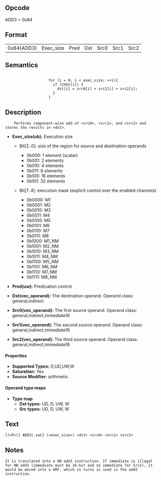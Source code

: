 <!---======================= begin_copyright_notice ============================

Copyright (C) 2020-2022 Intel Corporation

SPDX-License-Identifier: MIT

============================= end_copyright_notice ==========================-->

## Opcode

  ADD3 = 0x84

## Format

| | | | | | | |
| --- | --- | --- | --- | --- | --- | --- |
| 0x84(ADD3) | Exec_size | Pred | Dst | Src0 | Src1 | Src2 |


## Semantics


```

                    for (i = 0; i < exec_size; ++i){
                      if (ChEn[i]) {
                        dst[i] = src0[i] + src1[i] + src2[i];
                      }
                    }
```

## Description





```
    Performs component-wise add of <src0>, <src1>, and <src2> and stores the results in <dst>.
```


- **Exec_size(ub):** Execution size

  - Bit[2..0]: size of the region for source and destination operands

    - 0b000:  1 element (scalar)
    - 0b001:  2 elements
    - 0b010:  4 elements
    - 0b011:  8 elements
    - 0b100:  16 elements
    - 0b101:  32 elements
  - Bit[7..4]: execution mask (explicit control over the enabled channels)

    - 0b0000:  M1
    - 0b0001:  M2
    - 0b0010:  M3
    - 0b0011:  M4
    - 0b0100:  M5
    - 0b0101:  M6
    - 0b0110:  M7
    - 0b0111:  M8
    - 0b1000:  M1_NM
    - 0b1001:  M2_NM
    - 0b1010:  M3_NM
    - 0b1011:  M4_NM
    - 0b1100:  M5_NM
    - 0b1101:  M6_NM
    - 0b1110:  M7_NM
    - 0b1111:  M8_NM

- **Pred(uw):** Predication control


- **Dst(vec_operand):** The destination operand. Operand class: general,indirect


- **Src0(vec_operand):** The first source operand. Operand class: general,indirect,immediate16


- **Src1(vec_operand):** The second source operand. Operand class: general,indirect,immediate16


- **Src2(vec_operand):** The third source operand. Operand class: general,indirect,immediate16


#### Properties
- **Supported Types:** D,UD,UW,W
- **Saturation:** Yes
- **Source Modifier:** arithmetic


#### Operand type maps
- **Type map**
  -  **Dst types:** UD, D, UW, W
  -  **Src types:** UD, D, UW, W


## Text
```
[(<P>)] ADD3[.sat] (<exec_size>) <dst> <src0> <src1> <src2>
```

## Notes





    It is translated into a HW add3 instruction. If immediate is illegal for HW add3 (immediate must be 16-bit and no immediate for Src1), it would be moved into a GRF, which in turns is used in the add3 instruction.

